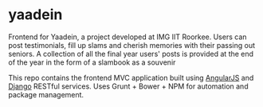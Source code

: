 # yaadein

Frontend for Yaadein, a project developed at IMG IIT Roorkee. Users can post testimonials, fill up slams and cherish memories with
their passing out seniors. A collection of all the final year users' posts is provided at the end of the year in the form of a
slambook as a souvenir

This repo contains the frontend MVC application built using [AngularJS](https://angularjs.org/) and [Django](https://www.djangoproject.com/) RESTful services. Uses Grunt + Bower + NPM for automation and package management.
